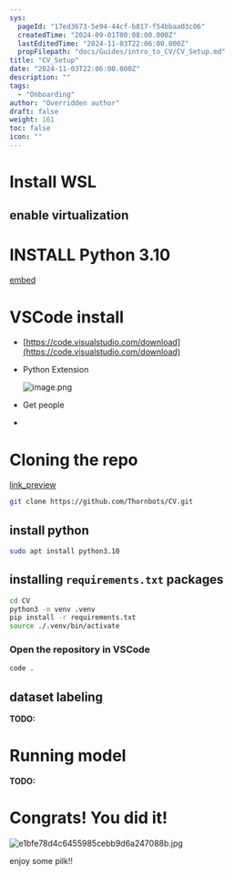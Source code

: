 ```yaml
---
sys:
  pageId: "17ed3673-5e94-44cf-b817-f54bbaa03c06"
  createdTime: "2024-09-01T00:08:00.000Z"
  lastEditedTime: "2024-11-03T22:06:00.000Z"
  propFilepath: "docs/Guides/intro_to_CV/CV_Setup.md"
title: "CV_Setup"
date: "2024-11-03T22:06:00.000Z"
description: ""
tags:
  - "Onboarding"
author: "Overridden author"
draft: false
weight: 161
toc: false
icon: ""
---
```


# Install WSL

## enable virtualization

# INSTALL Python 3.10

[embed](https://www.rose-hulman.edu/class/csse/csse132/2425a/labs/prelab1-wsl2.html)

# VSCode install

- [https://code.visualstudio.com/download](https://code.visualstudio.com/download)
- Python Extension

	![image.png](https://prod-files-secure.s3.us-west-2.amazonaws.com/d518164a-d88e-44d1-a4ee-3adb3bd8bce0/d82b6650-a5e4-4d3c-b8c9-93d817dae00e/image.png?X-Amz-Algorithm=AWS4-HMAC-SHA256&X-Amz-Content-Sha256=UNSIGNED-PAYLOAD&X-Amz-Credential=ASIAZI2LB466REVSHM7Y%2F20250216%2Fus-west-2%2Fs3%2Faws4_request&X-Amz-Date=20250216T170206Z&X-Amz-Expires=3600&X-Amz-Security-Token=IQoJb3JpZ2luX2VjEDQaCXVzLXdlc3QtMiJGMEQCIDDCCi%2BXH77DiMr7qpDToYGiRaa7S%2Bq%2Fmxd6Hq6a7vSTAiAXqGmkxu6%2BYIjOWalBhIfbf1kg%2FY0ArIM2UWpP3BSBYCr%2FAwhdEAAaDDYzNzQyMzE4MzgwNSIMcuUrRqW4HTUkLCdOKtwDh%2B%2FY0%2FYyPFgi7pOSS253OTg2itqqsM9roeEkJepS1GdtDsgqigJ9ZJcWpbjejHxV2moxbQ20nMhV%2BTrLoc13i61MYyI8bP60mKjh9oBHdINilx8GLg4zWSIjMJjZ%2BaEmHff2ca7RGm0xSnNGpwIDqRVDAr6vQx3vyyhUPOAMfBLI3NumC9POEPw5Kg9ytP8YVgb47kbh7k2KCHLpi6X2qnRL4NuRi0VM9OqTHsdBhrIBOgliRVAfJYor3uRnExpdJSwGsm0s5rm3blO9ruWae66oWs03YJSuVDNo%2F12Jk86yBgAs0tKCxgdaJOr%2BaS0cqOkogoXO6%2F4U6e0rO%2BM1osHodH1G6RTIfI5%2FCrWYFPZP1XNq5rgdPaaIyA6OBQ%2FqZG1nr9ilogSs6qksX1S9RTn9el1KHTaL5vbC0%2FbhKD76sKW2vJ6iGtzh6s4S8YPSjpr%2F5D%2FGNzjhZke4WUvzjj1612NWHfjsDwXzKRWogvFplfe5jzq5fr7upPyZqsAFWb5emTZU0eTVUU6CCpWD1QHQeiF%2BA1THh%2ByqD9TB79bDrvZmEFmGvy8%2BtnY1%2FsFLheOM4RsZhV8xvhF8yEeQH3iXWHJ04aLr0WvboHeBAMDsBsKAriSE2CxxeVow0qHHvQY6pgEQUjtYD%2FcPmVues4BI3RO%2BHaNHrg1307OOS%2FtQZzn54VyAVnhKeFX1UadiulM1di5L6w2ar7uwJc80Phm10gVj%2B46YLK75oKmxStT73v6X4tME%2B2EWtPxibW3eBfFiWhzGyR7wmSRH297m6IX%2FktTIvEj6rbnefmoOmlllCgawJK%2FUROWsUxY3pYxNcbK3LG3qmnnbAtfoFxQXNSgk5cDodPltPzj0&X-Amz-Signature=b98891ac5678fc0198160728af0561280de112737cacbf1fbf8195a8df94e9f7&X-Amz-SignedHeaders=host&x-id=GetObject)
- Get people
- 

# Cloning the repo

[link_preview](https://github.com/Thornbots/CV/)

```bash
git clone https://github.com/Thornbots/CV.git
```

## install python

```bash
sudo apt install python3.10
```

## installing `requirements.txt` packages

```bash
cd CV
python3 -m venv .venv
pip install -r requirements.txt
source ./.venv/bin/activate
```

### Open the repository in VSCode

```bash
code .
```

## dataset labeling  

**TODO:**

# Running model

**TODO:**

# Congrats! You did it!

![e1bfe78d4c6455985cebb9d6a247088b.jpg](https://prod-files-secure.s3.us-west-2.amazonaws.com/d518164a-d88e-44d1-a4ee-3adb3bd8bce0/7d1ce04e-65d6-40c8-814d-754280e9515a/e1bfe78d4c6455985cebb9d6a247088b.jpg?X-Amz-Algorithm=AWS4-HMAC-SHA256&X-Amz-Content-Sha256=UNSIGNED-PAYLOAD&X-Amz-Credential=ASIAZI2LB466YLIGO64M%2F20250216%2Fus-west-2%2Fs3%2Faws4_request&X-Amz-Date=20250216T170205Z&X-Amz-Expires=3600&X-Amz-Security-Token=IQoJb3JpZ2luX2VjEDQaCXVzLXdlc3QtMiJIMEYCIQCYj93Ad%2B%2FoYfTiuDTlYkyTT5BiB7JpT%2BNSfMvNUKU6egIhAKaO%2FEhHSKdroUplmdgUd3vy10lN5rbNlp93xeKvbJHEKv8DCF0QABoMNjM3NDIzMTgzODA1Igw5PjRr%2BsIhFnRBS2Uq3ANmoeQvZUxhq57dN18fHkZwYkObaGFOCYncPacP35VquF3b4Qv6XUiSlj%2Bx3xnaWPJYN1Ezr9TatMHGnlye%2BGhdTF1zrJVUPNAoT2lPFAYbC3RTu8ryKogyFerZMFlFULx9sl7SW8jFR%2BfC%2BjgnjczGDZZfQnMzE3FG222KhJ2045Kvr4Uw5wxz52FpDcZl2EKmeLxKYkFyOD7coVRpeolCjsikTV6KJ7KYWgtOOfir6ZJLBC8Q0HWVGr384Sn%2F%2Fnz2slQBquED3uTDfNlMJ4D2J1%2FRM0Ntvt9%2B5ZjnXncMwaS7sri2%2FBT3%2BSIUP8ULTV4WbRz5YYeBFYozKSB3WbflKFo08ysmT18wLA73ExazYQw50g6m1aB9v30l0HsjCb%2FZ%2BZHeK0nWxkZoZ2AoS4Y19SIMuCqMUHJq73F%2Bz17mAAJyR%2BgEG%2FwSJA1QfmJfW52zXmBSHXrLEKoFyA%2B5eXwErldIYIGIjta5tMe0BZXilTyGCN3LM2ZWiTsp%2Bs%2F4sm61c0A7zF0ixvMI2BI1XlEimkyIqksUE0mgBXcX%2FSw%2FTZRA7Hznq8qn5GGJOU1yUdcKnwho%2F9wDKsIXg9rDGAvvP%2BIaENHptaQOL6CY6%2FBK9kc%2BxRiIVS2UN2PV0TDyn8e9BjqkAdD1B9y%2FHlmYsom6JWZihmyNQ8FJB%2FzJ%2BPq0w9VJeVhKusQGrJDGglKG0sVVBxu1j4P27BpYDAUc8DZcas4ZhE75SOmYDby%2FIEW9JHsGvTIRJwKahLi0W2UZwr1zPjC5jgXskbCx5007eBPMk1go4mTkKnne6JmoSGuA7N2%2BD%2FbcdXwfq%2FSVUv2htzfAPhsHrnmz%2BxbUlMNhpN%2FEHCzZJVegqi6F&X-Amz-Signature=983d99dc6d396407c7b18915c680b0f7483f2f7297c6dd650bbe7cfc6578a2c7&X-Amz-SignedHeaders=host&x-id=GetObject)

enjoy some pilk!!
